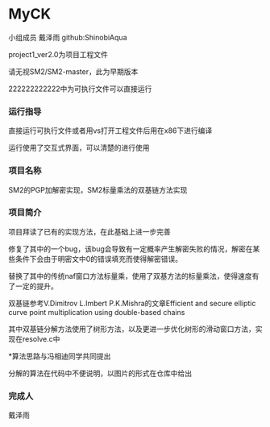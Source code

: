 # MyCK
小组成员 戴泽雨 github:ShinobiAqua

project1_ver2.0为项目工程文件

请无视SM2/SM2-master，此为早期版本

222222222222中为可执行文件可以直接运行

### 运行指导

直接运行可执行文件或者用vs打开工程文件后用在x86下进行编译

运行使用了交互式界面，可以清楚的进行使用

### 项目名称

SM2的PGP加解密实现，SM2标量乘法的双基链方法实现

### 项目简介

项目拜读了已有的实现方法，在此基础上进一步完善

修复了其中的一个bug，该bug会导致有一定概率产生解密失败的情况，解密在某些条件下会由于明密文中0的错误填充而使得解密错误。

替换了其中的传统naf窗口方法标量乘，使用了双基方法的标量乘法，使得速度有了一定的提升。

双基链参考V.Dimitrov L.Imbert P.K.Mishra的文章Efficient and secure elliptic curve point multiplication using double-based chains

其中双基链分解方法使用了树形方法，以及更进一步优化树形的滑动窗口方法，实现在resolve.c中

*算法思路与冯相迪同学共同提出

分解的算法在代码中不便说明，以图片的形式在仓库中给出

### 完成人

戴泽雨
